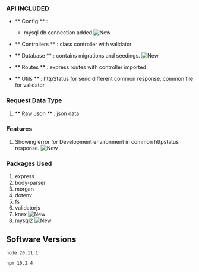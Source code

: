 ### API INCLUDED

- ** Config ** :  
    - mysql db connection added ![New](https://img.shields.io/badge/New-brightgreen)

- ** Controllers ** : class controller with validator

- ** Database ** : contains migrations and seedings. ![New](https://img.shields.io/badge/New-brightgreen)

- ** Routes ** : express routes with controller imported

- ** Utils ** : httpStatus for send different common response, common file for validator


### Request Data Type

1. ** Raw Json ** : json data


### Features

1. Showing error for Development environment in common httpstatus response. ![New](https://img.shields.io/badge/New-brightgreen)


### Packages Used


1. express 
2. body-parser 
3. morgan 
4. dotenv 
5. fs 
6. validatorjs
7. knex ![New](https://img.shields.io/badge/New-brightgreen)
8. mysql2 ![New](https://img.shields.io/badge/New-brightgreen)


## Software Versions

```
node 20.11.1
```
```
npm 10.2.4
```